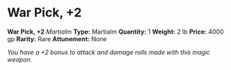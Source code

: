 # War Pick, +2

**War Pick, +2**
_Martialm_
**Type:** Martialm
**Quantity:** 1
**Weight:** 2 lb
**Price:** 4000 gp
**Rarity:** Rare
**Attunement:** None

*You have a +2 bonus to attack and damage rolls made with this magic weapon.*